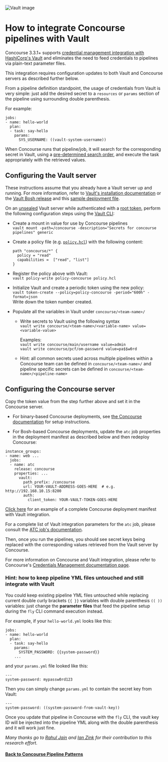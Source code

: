 ![Vault image](https://github.com/lsilvapvt/misc-support-files/raw/master/docs/images/concourse-and-vault.png)

# How to integrate Concourse pipelines with Vault

Concourse 3.3.1+ supports [credential management integration with HashiCorp's Vault](http://concourse-ci.org/creds.html) and eliminates the need to feed credentials to pipelines via plain-text parameter files.  

This integration requires configuration updates to both Vault and Concourse servers as described further below.

From a pipeline definition standpoint, the usage of credentials from Vault is very simple: just add the desired secret to a `resources` or `params` section of the pipeline using surrounding double parenthesis.

For example:

```
jobs:
- name: hello-world
  plan:
  - task: say-hello
    params:
      SYS_USERNAME: ((vault-system-username))
```

When Concourse runs that pipeline/job, it will search for the corresponding secret in Vault, using a [pre-determined search order](http://concourse-ci.org/creds.html#vault), and execute the task appropriately with the retrieved values.


## Configuring the Vault server

These instructions assume that you already have a Vault server up and running. For more information, refer to [Vault's installation documentation](https://www.vaultproject.io/docs/install/index.html) or the [Vault Bosh release](https://github.com/cloudfoundry-community/vault-boshrelease) and this [sample deployment file](https://github.com/rahul-kj/concourse-vault/blob/master/vault.yml).

On an [unsealed](https://www.vaultproject.io/docs/concepts/seal.html) Vault server while authenticated with a [root token](https://www.vaultproject.io/docs/concepts/tokens.html), perform the following configuration steps using the [Vault CLI](https://www.vaultproject.io/docs/commands/index.html):

* Create a mount in value for use by Concourse pipelines  
  `vault mount -path=/concourse -description="Secrets for concourse pipelines" generic`  

* Create a policy file (e.g. [`policy.hcl`](https://github.com/rahul-kj/concourse-vault/blob/master/vault-policy.hcl)) with the following content:  

  ```
  path "concourse/*" {
    policy = "read"
    capabilities =  ["read", "list"]
  }
  ```  

* Register the policy above with Vault:  
  `vault policy-write policy-concourse policy.hcl`

* Initialize Vault and create a periodic token using the new policy:  
  `vault token-create --policy=policy-concourse -period="600h" -format=json`  
  Write down the token number created.  

* Populate all the variables in Vault under `concourse/<team-name>/`  

  - Write secrets to Vault using the following syntax  
    `vault write concourse/<team-name>/<variable-name> value=<variable-value>`  

    Examples:  
    `vault write concourse/main/username value=admin`   
    `vault write concourse/pcf/om-password value=pa$$w0rd`   

  -  Hint: all common secrets used across multiple pipelines within a Concourse team can be defined in `concourse/<team-name>/` and pipeline specific secrets can be defined in `concourse/<team-name>/<pipeline-name>`  


## Configuring the Concourse server

Copy the token value from the step further above and set it in the Concourse server.

* For binary-based Concourse deployments, see [the Concourse documentation](http://concourse-ci.org/creds.html) for setup instructions.

* For Bosh-based Concourse deployments, update the `atc` job properties in the deployment manifest as described below and then redeploy Concourse:

```...
instance_groups:
- name: web ...
  jobs:
  - name: atc
    release: concourse
    properties: ...
      vault:
        path_prefix: /concourse
        url: YOUR-VAULT-ADDRESS-GOES-HERE  # e.g. http://192.168.10.15:8200
        auth:
          client_token: YOUR-VAULT-TOKEN-GOES-HERE
```  

[Click here](https://github.com/rahul-kj/concourse-vault/blob/master/concourse.yml) for an example of a complete Concourse deployment manifest with Vault integration.

For a complete list of Vault integration parameters for the `atc` job, please consult the [ATC job's documentation](https://bosh.io/jobs/atc?source=github.com/concourse/concourse#p=vault).


Then, once you run the pipelines, you should see secret keys being replaced with the corresponding values retrieved from the Vault server by Concourse.

For more information on Concourse and Vault integration, please refer to Concourse's [Credentials Management documentation page](http://concourse-ci.org/creds.html).


### Hint: how to keep pipeline YML files untouched and still integrate with Vault

You could keep existing pipeline YML files untouched while replacing current double curly brackets `{{ }}` variables with double parenthesis `(( ))` variables: just change the **parameter files** that feed the pipeline setup during the `fly` CLI command execution instead.

For example, if your `hello-world.yml` looks like this:

```
jobs:
- name: hello-world
  plan:
  - task: say-hello
    params:
      SYSTEM_PASSWORD: {{system-password}}
    ...
```

and your `params.yml` file looked like this:

```
---
system-password: mypassw0rd123
```

Then you can simply change `params.yml` to contain the secret key from Vault:

```
---
system-password: ((system-password-from-vault-key))
```

Once you update that pipeline in Concourse with the `fly` CLI, the vault key ID will be injected into the pipeline YML along with the double parenthesis and it will work just fine.  


_Many thanks go to [Rahul Jain](https://github.com/rahulkj) and [Ian Zink](https://github.com/z4ce) for their contribution to this research effort._

#### [Back to Concourse Pipeline Patterns](..)
